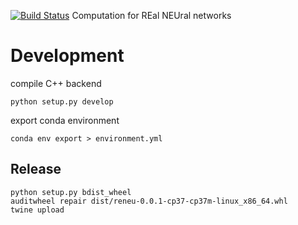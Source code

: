[![Build Status](https://travis-ci.org/jingpengw/reneu.svg?branch=master)](https://travis-ci.org/jingpengw/reneu)
Computation for REal NEUral networks

# Development

compile C++ backend

    python setup.py develop

export conda environment

    conda env export > environment.yml

## Release

```
python setup.py bdist_wheel
auditwheel repair dist/reneu-0.0.1-cp37-cp37m-linux_x86_64.whl
twine upload 
```
